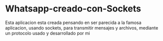 # Whatsapp-creado-con-Sockets

Esta aplicacion esta creada pensando en ser parecida a la famosa aplicacion, usando sockets, para transmitir mensajes y archivos, mediante un protocolo usado y desarrollado por mi
